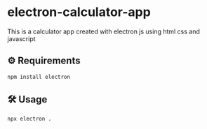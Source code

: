 # electron-calculator-app
This is a calculator app created with electron js using html css and javascript
## ⚙ Requirements
```bash
npm install electron
```
## 🛠️ Usage
```bash
npx electron .
```
